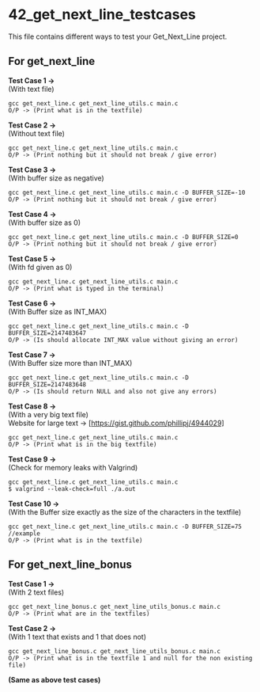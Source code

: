 # 42_get_next_line_testcases
This file contains different ways to test your Get_Next_Line project.

## For get_next_line ##

**Test Case 1 ->** <br>
(With text file)<br>
```
gcc get_next_line.c get_next_line_utils.c main.c
O/P -> (Print what is in the textfile)
```

**Test Case 2 ->**<br>
(Without text file)<br>
```
gcc get_next_line.c get_next_line_utils.c main.c 
O/P -> (Print nothing but it should not break / give error)
```

**Test Case 3 ->**<br>
(With buffer size as negative)<br>
```
gcc get_next_line.c get_next_line_utils.c main.c -D BUFFER_SIZE=-10
O/P -> (Print nothing but it should not break / give error)
```

**Test Case 4 ->**<br>
(With buffer size as 0) <br>
```
gcc get_next_line.c get_next_line_utils.c main.c -D BUFFER_SIZE=0
O/P -> (Print nothing but it should not break / give error)
```

**Test Case 5 ->** <br>
(With fd given as 0)<br>
```
gcc get_next_line.c get_next_line_utils.c main.c 
O/P -> (Print what is typed in the terminal)
```

**Test Case 6 ->** <br>
(With Buffer size as INT_MAX)<br>
```
gcc get_next_line.c get_next_line_utils.c main.c -D BUFFER_SIZE=2147483647
O/P -> (Is should allocate INT_MAX value without giving an error)
```

**Test Case 7 ->**<br>
(With Buffer size more than INT_MAX)<br>
```
gcc get_next_line.c get_next_line_utils.c main.c -D BUFFER_SIZE=2147483648
O/P -> (Is should return NULL and also not give any errors)
```

**Test Case 8 ->** <br>
(With a very big text file)<br>
Website for large text -> [https://gist.github.com/phillipj/4944029]<br>
```
gcc get_next_line.c get_next_line_utils.c main.c
O/P -> (Print what is in the big textfile)
```

**Test Case 9 ->** <br>
(Check for memory leaks with Valgrind)<br>
```
gcc get_next_line.c get_next_line_utils.c main.c
$ valgrind --leak-check=full ./a.out
```

**Test Case 10 ->** <br>
(With the Buffer size exactly as the size of the characters in the textfile)<br>
```
gcc get_next_line.c get_next_line_utils.c main.c -D BUFFER_SIZE=75 //example
O/P -> (Print what is in the textfile)
```


## For get_next_line_bonus ##

**Test Case 1 ->** <br>
(With 2 text files)<br>
```
gcc get_next_line_bonus.c get_next_line_utils_bonus.c main.c
O/P -> (Print what are in the textfiles)
```

**Test Case 2 ->** <br>
(With 1 text that exists and 1 that does not)<br>
```
gcc get_next_line_bonus.c get_next_line_utils_bonus.c main.c
O/P -> (Print what is in the textfile 1 and null for the non existing file)
```

**(Same as above test cases)**<br>
